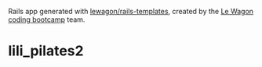 Rails app generated with [lewagon/rails-templates](https://github.com/lewagon/rails-templates), created by the [Le Wagon coding bootcamp](https://www.lewagon.com) team.
# lili_pilates2
